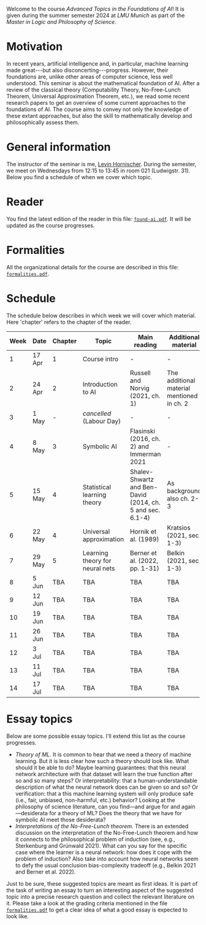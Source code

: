 Welcome to the course _Advanced Topics in the Foundations of AI_! It is given during the summer semester 2024 at _LMU Munich_ as part of the _Master in Logic and Philosophy of Science_. 


# Motivation 

In recent years, artificial intelligence and, in particular, machine learning made great---but also disconcerting---progress. However, their foundations are, unlike other areas of computer science, less well understood. This seminar is about the mathematical foundation of AI. After a review of the classical theory (Computability Theory, No-Free-Lunch Theorem, Universal Approximation Theorem, etc.), we read some recent research papers to get an overview of some current approaches to the foundations of AI. The course aims to convey not only the knowledge of these extant approaches, but also the skill to mathematically develop and philosophically assess them.

# General information

The instructor of the seminar is me, [Levin Hornischer](https://www.mcmp.philosophie.uni-muenchen.de/people/faculty/hornischer_levin/index.html). During the semester, we meet on Wednesdays from 12:15 to 13:45 in room 021 (Ludwigstr. 31). Below you find a schedule of when we cover which topic. 

# Reader

You find the latest edition of the reader in this file: [`found-ai.pdf`](found-ai.pdf). It will be updated as the course progresses.


# Formalities

All the organizational details for the course are described in this file: [`formalities.pdf`](formalities.pdf).


# Schedule

The schedule below describes in which week we will cover which material. Here 'chapter' refers to the chapter of the reader.

Week | Date | Chapter | Topic | Main reading | Additional material
---  | ---  | ---     | ---   | ---          | ---   
 1 | 17 Apr | 1 | Course intro | -  | - 
 2 | 24 Apr | 2 | Introduction to AI | Russell and Norvig (2021, ch. 1) |  The additional material mentioned in ch. 2
 3 | 1 May  | - | _cancelled_ (Labour Day) | - | - 
 4 | 8 May  | 3 | Symbolic AI | Flasinski (2016, ch. 2) and Immerman 2021 | - 
 5 | 15 May | 4 | Statistical learning theory | Shalev-Shwartz and Ben-David (2014, ch. 5 and sec. 6.1-4) | As background also ch. 2-3 
 6 | 22 May | 4 | Universal approximation | Hornik et al. (1989) | Kratsios (2021, sec. 1-3)
 7 | 29 May | 5 | Learning theory for neural nets | Berner et al. (2022, pp. 1-31) | Belkin (2021, sec. 1-3)
 8 | 5 Jun  | TBA | TBA | TBA | TBA 
 9 | 12 Jun | TBA | TBA | TBA | TBA 
10 | 19 Jun | TBA | TBA | TBA | TBA 
11 | 26 Jun | TBA | TBA | TBA | TBA 
12 | 3 Jul  | TBA | TBA | TBA | TBA 
13 | 11 Jul | TBA | TBA | TBA | TBA 
14 | 17 Jul | TBA | TBA | TBA | TBA 


# Essay topics

Below are some possible essay topics. I'll extend this list as the course progresses.

* _Theory of ML_. It is common to hear that we need a theory of machine learning. But it is less clear how such a theory should look like. What should it be able to do? Maybe learning guarantees: that this neural network architecture with that dataset will learn the true function after so and so many steps? Or interpretability: that a human-understandable description of what the neural network does can be given so and so? Or verification: that a this machine learning system will only produce safe (i.e., fair, unbiased, non-harmful, etc.) behavior? Looking at the philosophy of science literature, can you find—and argue for and again—desiderata for a theory of ML? Does the theory that we have for symbolic AI meet those desiderata?
* _Interpretations of the No-Free-Lunch theorem_. There is an extended discussion on the interpretation of the No-Free-Lunch theorem and how it connects to the philosophical problem of induction (see, e.g., Sterkenburg and
Grünwald 2021). What can you say for the specific case where the learner is a neural network: how does it cope with the problem of induction? Also take into account how neural networks seem to defy the usual conclusion bias-complexity tradeoff (e.g., Belkin 2021 and  Berner et al. 2022).


Just to be sure, these suggested topics are meant as first ideas. It is part of the task of writing an essay to turn an interesting aspect of the suggested topic into a precise research question and collect the relevant literature on it. Please take a look at the grading criteria mentioned in the file [`formalities.pdf`](formalities.pdf) to get a clear idea of what a good essay is expected to look like.
